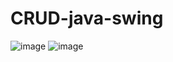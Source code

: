 # CRUD-java-swing
![image](https://github.com/ghaidasandie/CRUD-java-swing/assets/97036031/3b4a927c-7abe-4dff-93fe-1e663e98b8a9)
![image](https://github.com/ghaidasandie/CRUD-java-swing/assets/97036031/27b33ef0-a0fc-432f-bbeb-b48e3dbdaeb2)
